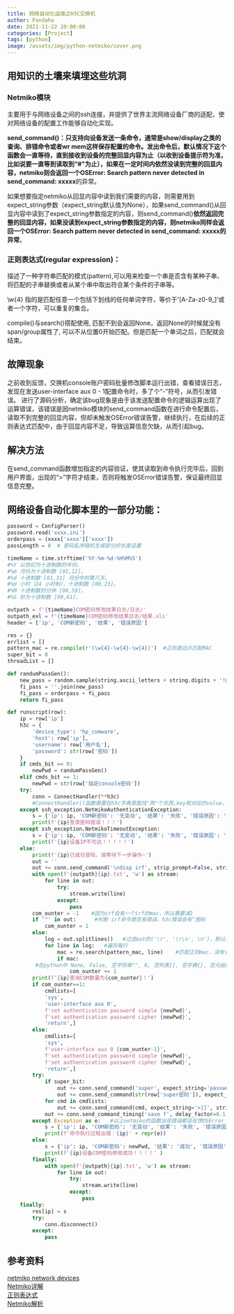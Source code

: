 ```yaml
---
title: 网络自动化运维之H3C交换机
author: Pandaho
date: 2021-11-22 20:00:00 
categories: [Project] 
tags: [python]
image: /assets/img/python-netmiko/cover.png
---
```




## 用知识的土壤来填埋这些坑洞

### Netmiko模块

主要用于与网络设备之间的ssh连接，并提供了世界主流网络设备厂商的适配，使对网络设备的配置工作能够自动化实现。

**send_command()：**只支持向设备发送一条命令，通常是show/display之类的查询、排错命令或者wr mem这样保存配置的命令。发出命令后，默认情况下这个函数会一直等待，直到接收到设备的完整回显内容为止（以收到设备提示符为准，比如说要一直等到读取到“#"为止），如果在一定时间内依然没读到完整的回显内容，netmiko则会返回一个**OSError: Search pattern never detected in send_command: xxxxx**的异常。

如果想要指定netmiko从回显内容中读到我们需要的内容，则需要用到expect_string参数（expect_string默认值为None），如果send_command()从回显内容中读到了expect_string参数指定的内容，则send_command()**依然返回完整的回显内容，**如果没读到expect_string参数指定的内容，则netmiko同样**会返回一个OSError: Search pattern never detected in send_command: xxxxx的异常**。

### 正则表达式(regular expression)：

描述了一种字符串匹配的模式(pattern),可以用来检查一个串是否含有某种子串、将匹配的子串替换或者从某个串中取出符合某个条件的子串等。

\w{4} 指的是匹配任意一个包括下划线的任何单词字符，等价于'[A-Za-z0-9_]’或者一个字符，可以重复的集合。

compile()与search()搭配使用, 匹配不到会返回None，返回None的时候就没有span/group属性了, 可以不从位置0开始匹配。但是匹配一个单词之后，匹配就会结束。

## 故障现象

之前收到反馈，交换机console账户密码批量修改脚本运行出错，查看错误日志，发现在发送user-interface aux 0 - 1配置命令时，多了个“-”符号，从而引发错误。
进行了源码分析，确定该bug现象是由于该发送配置命令的逻辑运算出现了运算错误，该错误是因netmiko模块的send_command函数在进行命令配置后，读取不到完整的回显内容，但却未触发OSError错误告警，继续执行，在后续的正则表达式匹配中，由于回显内容不足，导致运算信息欠缺，从而引起bug。

## 解决方法
在send_command函数增加指定的内容验证，使其读取到命令执行完毕后，回到用户界面，出现的“>”字符才结束，否则将触发OSError错误告警，保证最终回显信息完整。

## 网络设备自动化脚本里的一部分功能：

```python
password = ConfigParser()   
password.read('xxxx.ini')
orderpass = (xxxx['xxxx']['xxxx'])
passLength = 8  # 密码乱序随机生成部分的长度设置

timeName = time.strftime('%Y-%m-%d-%H%M%S')  
#%Y 以世纪为十进制数的年份。
#%m 月份为十进制数 [01,12]。 
#%d 十进制数 [01,31] 月份中的第几天。 
#%H 小时（24 小时制），十进制数 [00,23]。 
#%M 十进制数的分钟 [00,59]。 
#%S 秒为十进制数 [00,61]。

outpath = f'{timeName}COM密码修改结果日志/日志/'  
outpath_exl = f'{timeName}COM密码修改结果日志/结果.xls'  
header = ['ip', 'COM新密码', '结果', '错误原因'] 

res = {}  
errlist = []  
pattern_mac = re.compile(r'(\w{4}-\w{4}-\w{4})')  #正则表达示匹配MAC
super_bit = 0  
threadList = []  

def randumPassGen():  
	new_pass = random.sample(string.ascii_letters + string.digits + '!@#$%^&*()', passLength)
	fi_pass = ''.join(new_pass)
	fi_pass = orderpass + fi_pass  
	return fi_pass

def runscript(row):
	ip = row['ip']
	h3c = {
		'device_type': 'hp_comware',
		'host': row['ip'],
		'username': row['用户名'],
		'password': str(row['密码'])
	}
	if cmds_bit == 0: 
		newPwd = randumPassGen()
	elif cmds_bit == 1:  
		newPwd = str(row['指定console密码'])
	try:
		conn = ConnectHandler(**h3c)  
        #ConnectHandler()函数需要在h3c字典里面找"两"个东西,key和对应的value，所以用两个*星号
	except ssh_exception.NetmikoAuthenticationException:
		s = {'ip': ip, 'COM新密码': '无变动', '结果': '失败', '错误原因': '登录密码错误'}
		print(f'{ip}登录密码错误！！！')
	except ssh_exception.NetmikoTimeoutException:
		s = {'ip': ip, 'COM新密码': '无变动', '结果': '失败', '错误原因': '设备不可达'}
		print(f'{ip}设备IP不可达！！！！！')
	else:
		print(f'{ip}已成功登陆，请等待下一步操作~')
		out = ''
		out += conn.send_command('\ndisp irf', strip_prompt=False, strip_command=False)  #向设备发送'\ndisp irf'
		with open(f'{outpath}{ip}.txt', 'w') as stream:
			for line in out:
				try:
					stream.write(line)
				except:
					pass
		com_ounter = -1    #因为irf会有一个irf的mac，所以需要减1
		if '^' in out:      #判断 irf命令是否有错误，h3c错误会有^图标
			com_ounter = 1
		else:
			log = out.splitlines()   #过滤out的('\r', '\r\n', \n')，默认false，不包含。
			for line in log:   #遍历每行
				mac = re.search(pattern_mac, line)    #匹配正则mac，没有会返回None
				if mac:    
         #在python中 None, False, 空字符串"", 0, 空列表[], 空字典{}, 空元组()都相当于False 
					com_ounter += 1  
		print(f'{ip}查询COM数量为{com_ounter}！')    
		if com_ounter==1:
			cmdlists=[
			'sys',
			'user-interface aux 0',
			f'set authentication password simple {newPwd}',
			f'set authentication password cipher {newPwd}',
			'return',]
		else:
			cmdlists=[
			'sys',
			f'user-interface aux 0 {com_ounter-1}',
			f'set authentication password simple {newPwd}',
			f'set authentication password cipher {newPwd}',
			'return',]
		try:
			if super_bit:
				out += conn.send_command('super', expect_string='password:', strip_prompt=False, strip_command=False)
				out += conn.send_command(str(row['super密码']), expect_string='>', strip_prompt=False, strip_command=False)
			for cmd in cmdlists:
				out += conn.send_command(cmd, expect_string='>|]', strip_prompt=False, strip_command=False)  #> 或运算 ]
			out += conn.send_command_timing('save f', delay_factor=0.1, max_loops=5,strip_prompt=False, strip_command=False) 
		except Exception as e:   #以上netmiko的函数出现错误都会反馈OSError
			s = {'ip': ip, 'COM新密码': '无变动', '结果': '失败', '错误原因': '命令执行过程出错：' + repr(e)} #repr() 函数将对象转化为供解释器读取的形式。
			print(f'命令执行过程出错：{ip}' + repr(e))
		else:
			s = {'ip': ip, 'COM新密码': newPwd, '结果': '成功', '错误原因': '无'}
			print(f'{ip}设备COM密码修改成功！！！！' )
		finally:
			with open(f'{outpath}{ip}.txt', 'w') as stream:
				for line in out:
					try:
						stream.write(line)
					except:
						pass
	finally:   
		res[ip] = s
		try:
			conn.disconnect()
		except:
			pass
```


## 参考资料

[netmiko network devices](https://blog.51cto.com/jackor/2067951)  
[Netmiko详解](https://zhuanlan.zhihu.com/p/367962211)  
[正则表达式](https://blog.csdn.net/weixin_42793426/article/details/88545939)  
[Netmiko解析](https://www.isolves.com/it/wl/js/2020-09-09/30491.html)  

